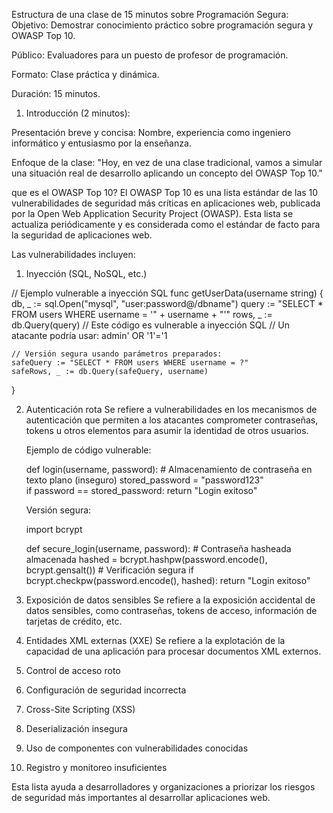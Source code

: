 Estructura de una clase de 15 minutos sobre Programación Segura:
Objetivo: Demostrar conocimiento práctico sobre programación segura y OWASP Top 10.

Público: Evaluadores para un puesto de profesor de programación.

Formato: Clase práctica y dinámica.

Duración: 15 minutos.

1. Introducción (2 minutos):

Presentación breve y concisa: Nombre, experiencia como ingeniero informático y entusiasmo por la enseñanza.

Enfoque de la clase: "Hoy, en vez de una clase tradicional, vamos a simular una situación real de desarrollo aplicando un concepto del OWASP Top 10."

que es el OWASP Top 10?
El OWASP Top 10 es una lista estándar de las 10 vulnerabilidades de seguridad más críticas en aplicaciones web, publicada por la Open Web Application Security Project (OWASP). Esta lista se actualiza periódicamente y es considerada como el estándar de facto para la seguridad de aplicaciones web.

Las vulnerabilidades incluyen:
1. Inyección (SQL, NoSQL, etc.)

// Ejemplo vulnerable a inyección SQL
func getUserData(username string) {
    db, _ := sql.Open("mysql", "user:password@/dbname")
    query := "SELECT * FROM users WHERE username = '" + username + "'"
    rows, _ := db.Query(query)
    // Este código es vulnerable a inyección SQL
    // Un atacante podría usar: admin' OR '1'='1

    // Versión segura usando parámetros preparados:
    safeQuery := "SELECT * FROM users WHERE username = ?"
    safeRows, _ := db.Query(safeQuery, username)
}
    
    
2. Autenticación rota
    Se refiere a vulnerabilidades en los mecanismos de autenticación que permiten a los atacantes comprometer contraseñas, tokens u otros elementos para asumir la identidad de otros usuarios.
    
    Ejemplo de código vulnerable:
    
    def login(username, password):
        # Almacenamiento de contraseña en texto plano (inseguro)
        stored_password = "password123"  
        if password == stored_password:
            return "Login exitoso"
       
    Versión segura:
    
    import bcrypt
    
    def secure_login(username, password):
        # Contraseña hasheada almacenada
        hashed = bcrypt.hashpw(password.encode(), bcrypt.gensalt())
        # Verificación segura
        if bcrypt.checkpw(password.encode(), hashed):
            return "Login exitoso"
    
3. Exposición de datos sensibles
        Se refiere a la exposición accidental de datos sensibles, como contraseñas, tokens de acceso, información de tarjetas de crédito, etc.
4. Entidades XML externas (XXE)
        Se refiere a la explotación de la capacidad de una aplicación para procesar documentos XML externos.
        

5. Control de acceso roto
6. Configuración de seguridad incorrecta
7. Cross-Site Scripting (XSS)
8. Deserialización insegura
9. Uso de componentes con vulnerabilidades conocidas
10. Registro y monitoreo insuficientes

Esta lista ayuda a desarrolladores y organizaciones a priorizar los riesgos de seguridad más importantes al desarrollar aplicaciones web.
